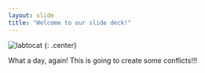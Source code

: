 ```yaml
---
layout: slide
title: "Welcome to our slide deck!"
---
```


![labtocat](https://octodex.github.com/images/labtocat.png)
{: .center}

What a day, again!
This is going to create some conflicts!!!
